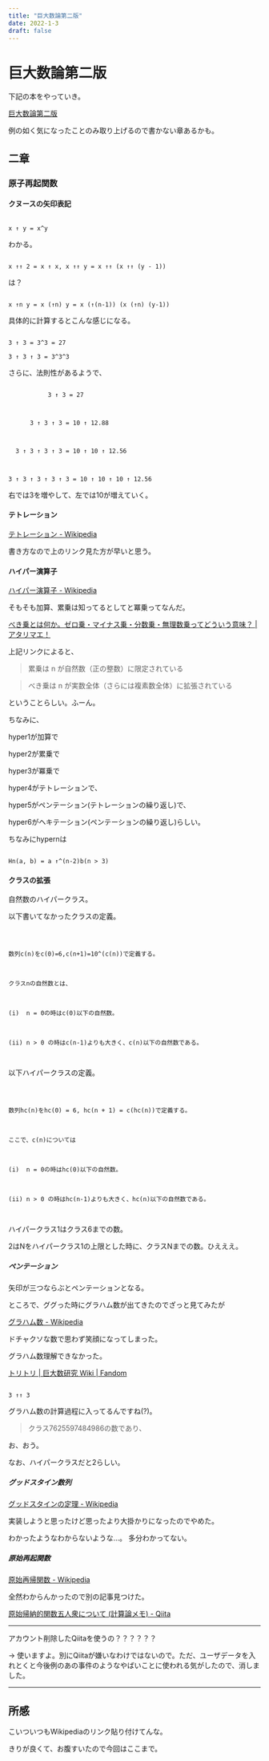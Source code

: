 ```yaml
---
title: "巨大数論第二版"
date: 2022-1-3
draft: false
---
```

# 巨大数論第二版



下記の本をやっていき。



[巨大数論第二版](http://gyafun.jp/ln/largenumber.pdf)



例の如く気になったことのみ取り上げるので書かない章あるかも。



## 二章



### 原子再起関数



#### クヌースの矢印表記



```

x ↑ y = x^y

```



わかる。



```

x ↑↑ 2 = x ↑ x, x ↑↑ y = x ↑↑ (x ↑↑ (y - 1))

```



は？



```

x ↑n y = x (↑n) y = x (↑(n-1)) (x (↑n) (y-1))

```



具体的に計算するとこんな感じになる。



```

3 ↑ 3 = 3^3 = 27

3 ↑ 3 ↑ 3 = 3^3^3

```



さらに、法則性があるようで、



```

           3 ↑ 3 = 27



      3 ↑ 3 ↑ 3 = 10 ↑ 12.88



  3 ↑ 3 ↑ 3 ↑ 3 = 10 ↑ 10 ↑ 12.56



3 ↑ 3 ↑ 3 ↑ 3 ↑ 3 = 10 ↑ 10 ↑ 10 ↑ 12.56

```



右では3を増やして、左では10が増えていく。





#### テトレーション



[テトレーション - Wikipedia](https://ja.wikipedia.org/wiki/%E3%83%86%E3%83%88%E3%83%AC%E3%83%BC%E3%82%B7%E3%83%A7%E3%83%B3)



書き方なので上のリンク見た方が早いと思う。



#### ハイパー演算子



[ハイパー演算子 - Wikipedia](https://ja.wikipedia.org/wiki/%E3%83%8F%E3%82%A4%E3%83%91%E3%83%BC%E6%BC%94%E7%AE%97%E5%AD%90)



そもそも加算、累乗は知ってるとしてと冪乗ってなんだ。



[べき乗とは何か。ゼロ乗・マイナス乗・分数乗・無理数乗ってどういう意味？ | アタリマエ！](https://atarimae.biz/archives/20521)



上記リンクによると、



> 累乗は n が自然数（正の整数）に限定されている



> べき乗は n が実数全体（さらには複素数全体）に拡張されている



ということらしい。ふーん。



ちなみに、



hyper1が加算で



hyper2が累乗で



hyper3が冪乗で



hyper4がテトレーションで、



hyper5がペンテーション(テトレーションの繰り返し)で、



hyper6がヘキテーション(ペンテーションの繰り返し)らしい。



ちなみにhypernは



```

Hn(a, b) = a ↑^(n-2)b(n > 3)

```



#### クラスの拡張



自然数のハイパークラス。



以下書いてなかったクラスの定義。



```



数列c(n)をc(0)=6,c(n+1)=10^(c(n))で定義する。



クラスnの自然数とは、



(i)  n = 0の時はc(0)以下の自然数。



(ii) n > 0 の時はc(n-1)よりも大きく、c(n)以下の自然数である。



```



以下ハイパークラスの定義。



```



数列hc(n)をhc(0) = 6, hc(n + 1) = c(hc(n))で定義する。



ここで、c(n)については



(i)  n = 0の時はhc(0)以下の自然数。



(ii) n > 0 の時はhc(n-1)よりも大きく、hc(n)以下の自然数である。



```



ハイパークラス1はクラス6までの数。



2はNをハイパークラス1の上限とした時に、クラスNまでの数。ひえええ。





##### ペンテーション



矢印が三つならぶとペンテーションとなる。



ところで、ググった時にグラハム数が出てきたのでざっと見てみたが



[グラハム数 - Wikipedia](https://ja.wikipedia.org/wiki/%E3%82%B0%E3%83%A9%E3%83%8F%E3%83%A0%E6%95%B0)



ドチャクソな数で思わず笑顔になってしまった。



グラハム数理解できなかった。



[トリトリ | 巨大数研究 Wiki | Fandom](https://googology.wikia.org/ja/wiki/%E3%83%88%E3%83%AA%E3%83%88%E3%83%AA)



```

3 ↑↑ 3

```



グラハム数の計算過程に入ってるんですね(?)。



> クラス7625597484986の数であり、



お、おう。



なお、ハイパークラスだと2らしい。



##### グッドスタイン数列



[グッドスタインの定理 - Wikipedia](https://ja.wikipedia.org/wiki/%E3%82%B0%E3%83%83%E3%83%89%E3%82%B9%E3%82%BF%E3%82%A4%E3%83%B3%E3%81%AE%E5%AE%9A%E7%90%86#%E3%82%B0%E3%83%83%E3%83%89%E3%82%B9%E3%82%BF%E3%82%A4%E3%83%B3%E6%95%B0%E5%88%97%E3%81%AE%E4%BE%8B)



実装しようと思ったけど思ったより大掛かりになったのでやめた。



わかったようなわからないような...。 多分わかってない。



##### 原始再起関数



[原始再帰関数 - Wikipedia](https://ja.wikipedia.org/wiki/%E5%8E%9F%E5%A7%8B%E5%86%8D%E5%B8%B0%E9%96%A2%E6%95%B0)



全然わからんかったので別の記事見つけた。



[原始帰納的関数五人衆について (計算論メモ) - Qiita](https://qiita.com/esehara@github/items/d92286c4bb7b03f1276e)



---



アカウント削除したQiitaを使うの？？？？？？



-> 使いますよ。別にQiitaが嫌いなわけではないので。ただ、ユーザデータを入れとくと今後例のあの事件のようなやばいことに使われる気がしたので、消しました。



---



## 所感



こいついつもWikipediaのリンク貼り付けてんな。



きりが良くて、お腹すいたので今回はここまで。
